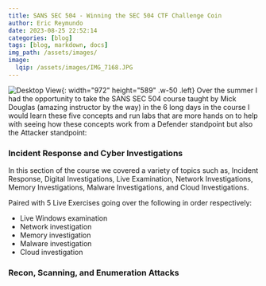 ```yaml
---
title: SANS SEC 504 - Winning the SEC 504 CTF Challenge Coin
author: Eric Reymundo
date: 2023-08-25 22:52:14
categories: [blog]
tags: [blog, markdown, docs]
img_path: /assets/images/
image:
  lqip: /assets/images/IMG_7168.JPG 
---
```


![Desktop View](IMG_7168.JPG){: width="972" height="589" .w-50 .left}
Over the summer I had the opportunity to take the SANS SEC 504 course taught by Mick Douglas (amazing instructor by the way) in the 6 long days in the course I would learn these five concepts and run labs that are more hands on to help with seeing how these concepts work from a Defender standpoint but also the Attacker standpoint: 

### Incident Response and Cyber Investigations
In this section of the course we covered a variety of topics such as, Incident Response, Digital Investigations, Live Examination, Network Investigations, Memory Investigations, Malware Investigations, and Cloud Investigations. 

Paired with 5 Live Exercises going over the following in order respectively: 

- Live Windows examination
- Network investigation
- Memory investigation
- Malware investigation
- Cloud investigation

### Recon, Scanning, and Enumeration Attacks
